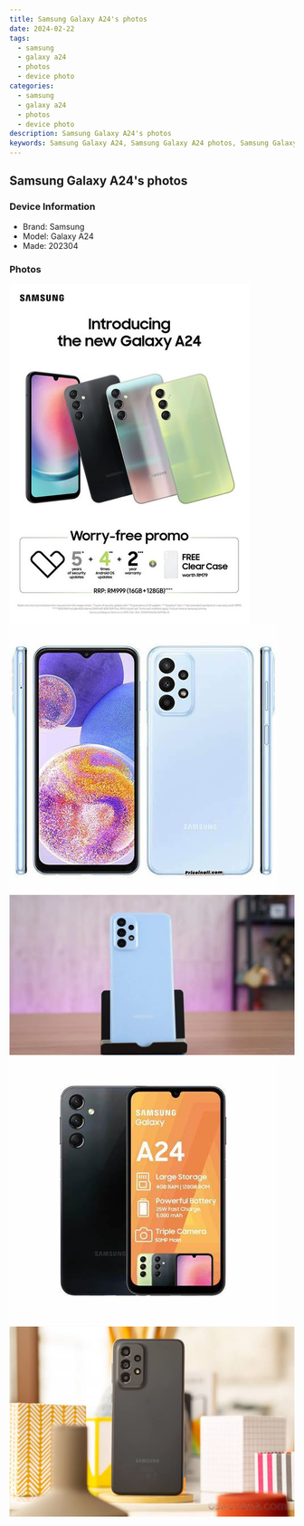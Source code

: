 ```yaml
---
title: Samsung Galaxy A24's photos
date: 2024-02-22
tags: 
  - samsung
  - galaxy a24
  - photos
  - device photo
categories: 
  - samsung
  - galaxy a24
  - photos
  - device photo
description: Samsung Galaxy A24's photos
keywords: Samsung Galaxy A24, Samsung Galaxy A24 photos, Samsung Galaxy A24 device photo
---
```


## Samsung Galaxy A24's photos

### Device Information

- Brand: Samsung
- Model: Galaxy A24
- Made: 202304

### Photos

![/images/best-assets/devices/samsung/samsung-galaxy-a24/1.jpg](/images/best-assets/devices/samsung/samsung-galaxy-a24/1.jpg)
![/images/best-assets/devices/samsung/samsung-galaxy-a24/2.jpg](/images/best-assets/devices/samsung/samsung-galaxy-a24/2.jpg)
![/images/best-assets/devices/samsung/samsung-galaxy-a24/3.jpg](/images/best-assets/devices/samsung/samsung-galaxy-a24/3.jpg)
![/images/best-assets/devices/samsung/samsung-galaxy-a24/4.jpg](/images/best-assets/devices/samsung/samsung-galaxy-a24/4.jpg)
![/images/best-assets/devices/samsung/samsung-galaxy-a24/5.jpg](/images/best-assets/devices/samsung/samsung-galaxy-a24/5.jpg)
